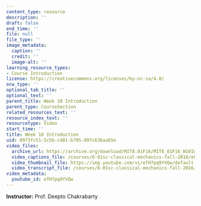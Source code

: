 ```yaml
---
content_type: resource
description: ''
draft: false
end_time: ''
file: null
file_type: ''
image_metadata:
  caption: ''
  credit: ''
  image-alt: ''
learning_resource_types:
- Course Introduction
license: https://creativecommons.org/licenses/by-nc-sa/4.0/
ocw_type: ''
optional_tab_title: ''
optional_text: ''
parent_title: Week 10 Introduction
parent_type: CourseSection
related_resources_text: ''
resource_index_text: ''
resourcetype: Video
start_time: ''
title: Week 10 Introduction
uid: 0973fc51-5c5b-c401-b705-097c63baa65e
video_files:
  archive_url: https://archive.org/download/MIT8.01F16/MIT8_01F16_W10Intro_360p.mp4
  video_captions_file: /courses/8-01sc-classical-mechanics-fall-2016/e6bea59895f450b38e9c9c18e1ec768b_efH7pq9YVQw.vtt
  video_thumbnail_file: https://img.youtube.com/vi/efH7pq9YVQw/default.jpg
  video_transcript_file: /courses/8-01sc-classical-mechanics-fall-2016/eca19d59c368e1c17c8289c88fa9a23a_efH7pq9YVQw.pdf
video_metadata:
  youtube_id: efH7pq9YVQw
---
```

**Instructor:** Prof. Deepto Chakrabarty